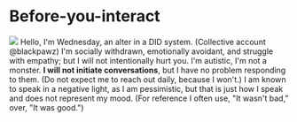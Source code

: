 # Before-you-interact
![](https://i.postimg.cc/LX97r9RW/IMG-5637.gif)
Hello, I'm Wednesday, an alter in a DID system. (Collective account @blackpawz) I'm socially withdrawn, emotionally avoidant, and struggle with empathy; but I will not intentionally hurt you. I'm autistic, I'm not a monster. **I will not initiate conversations**, but I have no problem responding to them. (Do not expect me to reach out daily, because I won't.) I am known to speak in a negative light, as I am pessimistic, but that is just how I speak and does not represent my mood. (For reference I often use, "It wasn't bad," over, "It was good.")

